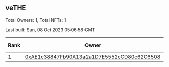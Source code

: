 ## veTHE

Total Owners: 1, Total NFTs: 1

Last built: Sun, 08 Oct 2023 05:06:58 GMT

| Rank | Owner | Voting Power | Influence | NFTs Id |
| --- | --- | --- | --- | --- |
  | 1 | [0xAE1c38847Fb90A13a2a1D7E5552cCD80c62C6508](https://debank.com/profile/0xAE1c38847Fb90A13a2a1D7E5552cCD80c62C6508?chain=bsc) | 2,716,265.487 | 3.48504% | 1 |